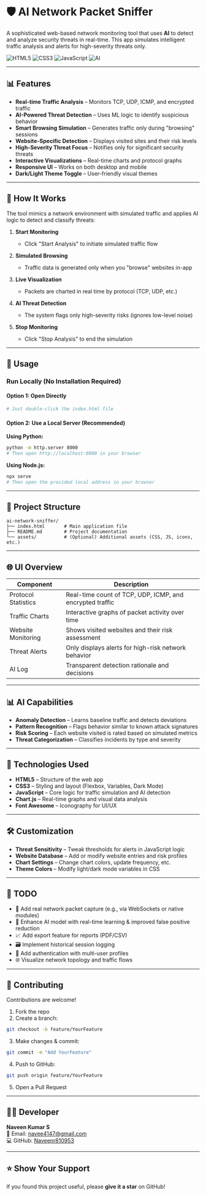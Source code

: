   # 🛡️ AI Network Packet Sniffer

A sophisticated web-based network monitoring tool that uses **AI** to detect and analyze security threats in real-time. This app simulates intelligent traffic analysis and alerts for high-severity threats only.

![HTML5](https://img.shields.io/badge/HTML5-E34F26?style=for-the-badge&logo=html5&logoColor=white)
![CSS3](https://img.shields.io/badge/CSS3-1572B6?style=for-the-badge&logo=css3&logoColor=white)
![JavaScript](https://img.shields.io/badge/JavaScript-F7DF1E?style=for-the-badge&logo=javascript&logoColor=black)
![AI](https://img.shields.io/badge/AI-Powered-00BFFF?style=for-the-badge&logo=ai&logoColor=white)

---
     
## 📊 Features

- **Real-time Traffic Analysis** – Monitors TCP, UDP, ICMP, and encrypted traffic  
- **AI-Powered Threat Detection** – Uses ML logic to identify suspicious behavior  
- **Smart Browsing Simulation** – Generates traffic only during "browsing" sessions  
- **Website-Specific Detection** – Displays visited sites and their risk levels  
- **High-Severity Threat Focus** – Notifies only for significant security threats  
- **Interactive Visualizations** – Real-time charts and protocol graphs  
- **Responsive UI** – Works on both desktop and mobile  
- **Dark/Light Theme Toggle** – User-friendly visual themes  

---

## 🎯 How It Works

The tool mimics a network environment with simulated traffic and applies AI logic to detect and classify threats:

1. **Start Monitoring**  
   - Click "Start Analysis" to initiate simulated traffic flow

2. **Simulated Browsing**  
   - Traffic data is generated only when you "browse" websites in-app

3. **Live Visualization**  
   - Packets are charted in real time by protocol (TCP, UDP, etc.)

4. **AI Threat Detection**  
   - The system flags only high-severity risks (ignores low-level noise)

5. **Stop Monitoring**  
   - Click "Stop Analysis" to end the simulation

---

## 🚀 Usage

### Run Locally (No Installation Required)

#### Option 1: Open Directly
```bash
# Just double-click the index.html file
```

#### Option 2: Use a Local Server (Recommended)

**Using Python:**
```bash
python -m http.server 8000
# Then open http://localhost:8000 in your browser
```

**Using Node.js:**
```bash
npx serve
# Then open the provided local address in your browser
```

---

## 📁 Project Structure

```
ai-network-sniffer/
├── index.html       # Main application file
├── README.md        # Project documentation
└── assets/          # (Optional) Additional assets (CSS, JS, icons, etc.)
```

---

## 🌐 UI Overview

| Component            | Description                                             |
|---------------------|---------------------------------------------------------|
| Protocol Statistics | Real-time count of TCP, UDP, ICMP, and encrypted traffic|
| Traffic Charts       | Interactive graphs of packet activity over time        |
| Website Monitoring   | Shows visited websites and their risk assessment       |
| Threat Alerts        | Only displays alerts for high-risk network behavior    |
| AI Log               | Transparent detection rationale and decisions          |

---

## 📊 AI Capabilities

- **Anomaly Detection** – Learns baseline traffic and detects deviations  
- **Pattern Recognition** – Flags behavior similar to known attack signatures  
- **Risk Scoring** – Each website visited is rated based on simulated metrics  
- **Threat Categorization** – Classifies incidents by type and severity  

---

## 🔧 Technologies Used

- **HTML5** – Structure of the web app  
- **CSS3** – Styling and layout (Flexbox, Variables, Dark Mode)  
- **JavaScript** – Core logic for traffic simulation and AI detection  
- **Chart.js** – Real-time graphs and visual data analysis  
- **Font Awesome** – Iconography for UI/UX

---

## 🛠️ Customization

- **Threat Sensitivity** – Tweak thresholds for alerts in JavaScript logic  
- **Website Database** – Add or modify website entries and risk profiles  
- **Chart Settings** – Change chart colors, update frequency, etc.  
- **Theme Colors** – Modify light/dark mode variables in CSS  

---

## 📝 TODO

- 🧲 Add real network packet capture (e.g., via WebSockets or native modules)  
- 🧠 Enhance AI model with real-time learning & improved false positive reduction  
- 📈 Add export feature for reports (PDF/CSV)  
- 🗃️ Implement historical session logging  
- 🔐 Add authentication with multi-user profiles  
- 🌐 Visualize network topology and traffic flows

---

 

## 🤝 Contributing

Contributions are welcome!

1. Fork the repo  
2. Create a branch:
```bash
git checkout -b feature/YourFeature
```
3. Make changes & commit:
```bash
git commit -m "Add YourFeature"
```
4. Push to GitHub:
```bash
git push origin feature/YourFeature
```
5. Open a Pull Request

---

## 👨‍💻 Developer

**Naveen Kumar S**  
📧 Email: navee4147@gmail.com  
💻 GitHub: [Naveenr810953](https://github.com/Naveenr810953)

---

## ⭐️ Show Your Support

If you found this project useful, please **give it a star** on GitHub!
